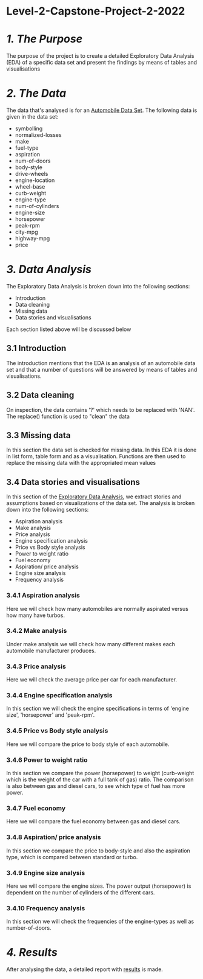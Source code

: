 # Level-2-Capstone-Project-2-2022

# *1. The Purpose*

The purpose of the project is to create a detailed Exploratory Data Analysis (EDA) of a specific data set and present the findings by means of tables and visualisations

# *2. The Data*

The data that's analysed is for an [Automobile Data Set](). The following data is given in the data set:
  * symbolling
  * normalized-losses
  * make
  * fuel-type
  * aspiration
  * num-of-doors
  * body-style
  * drive-wheels
  * engine-location
  * wheel-base
  * curb-weight
  * engine-type
  * num-of-cylinders
  * engine-size
  * horsepower
  * peak-rpm
  * city-mpg
  * highway-mpg
  * price
 
 # *3. Data Analysis*
 
 The Exploratory Data Analysis is broken down into the following sections:
  * Introduction
  * Data cleaning
  * Missing data
  * Data stories and visualisations
 
 Each section listed above will be discussed below
 
 ## 3.1 Introduction
 
 The introduction mentions that the EDA is an analysis of an automobile data set and that a number of questions will be answered by means of tables and visualisations.
 
 ## 3.2 Data cleaning
 
 On inspection, the data contains '?' which needs to be replaced with 'NAN'. The replace() function is used to "clean" the data
 
 ## 3.3 Missing data
 
 In this section the data set is checked for missing data. In this EDA it is done in list form, table form and as a visualisation. Functions are then used to replace the missing data with the appropriated  mean values 
 
 ## 3.4 Data stories and visualisations
 
 In this section of the [Exploratory Data Analysis](https://github.com/Chris-github01/Level-2-Capstone-Project-2-2022/blob/main/automobile.ipynb), we extract stories and assumptions based on visualizations of the data set. The analysis is broken down into the following sections:
  * Aspiration analysis
  * Make analysis
  * Price analysis
  * Engine specification analysis
  * Price vs Body style analysis
  * Power to weight ratio 
  * Fuel economy
  * Aspiration/ price analysis
  * Engine size analysis
  * Frequency analysis
  
  ### 3.4.1 Aspiration analysis
  
  Here we will check how many automobiles are normally aspirated versus how many have turbos.
  
  ### 3.4.2 Make analysis
  
  Under make analysis we will check how many different makes each automobile manufacturer produces.
  
  ### 3.4.3 Price analysis
  
  Here we will check the average price per car for each manufacturer. 
  
  ### 3.4.4 Engine specification analysis
  
  In this section we will check the engine specifications in terms of 'engine size', 'horsepower' and 'peak-rpm'. 
  
  ### 3.4.5 Price vs Body style analysis
  
  Here we will compare the price to body style of each automobile.
  
  ### 3.4.6 Power to weight ratio 
  
  In this section we compare the power (horsepower) to weight (curb-weight which is the weight of the car with a full tank of gas) ratio. The comparison is also between gas and diesel cars, to see which type of fuel has more power.
  
  ### 3.4.7 Fuel economy
  
  Here we will compare the fuel economy between gas and diesel cars.
  
  ### 3.4.8 Aspiration/ price analysis
  
  In this section we compare the price to body-style and also the aspiration type, which is compared between standard or turbo.
  
  ### 3.4.9 Engine size analysis
  
  Here we will compare the engine sizes. The power output (horsepower) is dependent on the number of cylinders of the different cars. 
  
  ### 3.4.10 Frequency analysis
  
  In this section we will check the frequencies of the engine-types as well as number-of-doors.
  
# *4. Results*

After analysing the data, a detailed report with [results]() is made.
